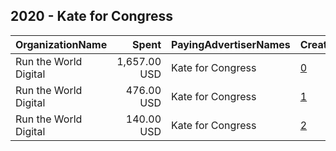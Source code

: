 ## 2020 - Kate for Congress 
|OrganizationName|Spent|PayingAdvertiserNames|CreativeUrls|Impressions|Genders|AgeBrackets|CountryCodes|BillingAddresses|CandidateBallotInformation|
|:---|---:|:---|:---|---:|:---|:---|:---|:---|:---|
|Run the World Digital|1,657.00 USD|Kate for Congress|[0](https://www.snap.com/political-ads/asset/ca7238d9c882322162a3b82e838586d7cdd93244ab3aa55072477b51ef13cedc?mediaType=mp4)|168,518|FEMALE|30+|united states|"1324 Spaight St,Madison,53703,US"|Kate Schroder|
|Run the World Digital|476.00 USD|Kate for Congress|[1](https://www.snap.com/political-ads/asset/38afeffc5543f51487fa9d826e891141ff18cdfafdb95bd95f4cda275358678b?mediaType=mp4)|54,496|FEMALE|35+|united states|"1324 Spaight St,Madison,53703,US"|Kate Schroder|
|Run the World Digital|140.00 USD|Kate for Congress|[2](https://www.snap.com/political-ads/asset/bc41a80d8cb863e6e12bb2140e5a9cbeeb5f47330d53a2ca470be536ae9a98d2?mediaType=mp4)|24,059|FEMALE|35+|united states|"1324 Spaight St,Madison,53703,US"|Kate Schroder|

